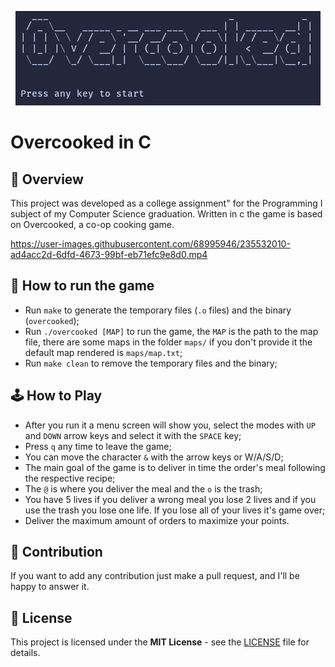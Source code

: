 <p align="center" >
  <img src="./GitAssets/logo.png" alt="overcooked project logo"  style="align: center"/>
</p>

# Overcooked in C

## :bookmark_tabs: Overview

This project was developed as a college assignment" for the Programming I subject of my Computer Science graduation.
Written in c the game is based on Overcooked, a co-op cooking game.

<p align="center" >
  
  https://user-images.githubusercontent.com/68995946/235532010-ad4acc2d-6dfd-4673-99bf-eb71efc9e8d0.mp4
  
</p>

## :rocket: How to run the game

- Run `make` to generate the temporary files (`.o` files) and the binary (`overcooked`);
- Run `./overcooked [MAP]` to run the game, the `MAP` is the path to the map file, there are some maps in the folder `maps/` if you don't provide it the default map rendered is `maps/map.txt`;
- Run `make clean` to remove the temporary files and the binary;

## :joystick: How to Play

- After you run it a menu screen will show you, select the modes with `UP` and `DOWN` arrow keys and select it with the `SPACE` key;
- Press `q` any time to leave the game;
- You can move the character `&` with the arrow keys or W/A/S/D;
- The main goal of the game is to deliver in time the order's meal following the respective recipe;
- The `@` is where you deliver the meal and the `o` is the trash;
- You have 5 lives if you deliver a wrong meal you lose 2 lives and if you use the trash you lose one life. If you lose all of your lives it's game over;
- Deliver the maximum amount of orders to maximize your points.

## :handshake: Contribution

If you want to add any contribution just make a pull request, and I'll be happy to answer it.

## :memo: License

This project is licensed under the **MIT License** - see the [LICENSE](LICENSE) file for details.
